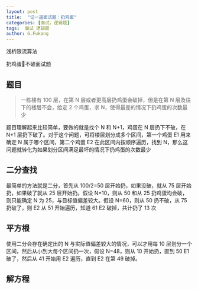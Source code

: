 ```yaml
---
layout: post
title:  "记一道面试题：扔鸡蛋"
categories: [面试，逻辑题]
tags:  面试 逻辑题
author: G.Fukang
---
```

浅析限流算法

扔鸡蛋🥚不破面试题

## 题目

>一栋楼有 100 层，在第 N 层或者更高层扔鸡蛋会破掉，但是在第 N 层及往下的楼层不会，给定 2 个鸡蛋，求 N，使得最差的情况下扔鸡蛋的次数最少

题目理解起来比较简单，要做的就是找个 N 和 N+1，鸡蛋在 N 层扔下不破，在 N+1 层扔下破了。对于这个问题，可将楼层划分成多个区间，第一个鸡蛋 E1 用来确定 N 属于哪个区间，第二个鸡蛋 E2 在此区间内按顺序遍历，找到 N，那么这问题就转化为如果划分区间满足最坏的情况下扔鸡蛋的次数最少

## 二分查找

最简单的方法就是二分，首先从 100/2=50 层开始扔，如果没破，就从 75 层开始扔，如果破了就从 25 层开始扔。假设 N=10，则从 50 和从 25 扔鸡蛋均会破，则只能确定 N 为 25，与目标值偏差较大。假设 N=60，则从 50 扔不破，从 75 扔破了，则 E2 从 51 开始遍历，知道 61 E2 破掉，共计扔了 13 次

## 平方根

使用二分会存在确定出的 N 与实际值偏差较大的情况，可以才用每 10 层划分一个区间，然后从小到大每个区间扔一次，假设 N=48，则从 10 开始扔，直到 50 E1 破了，然后从 41 开始用 E2 遍历，直到 E2 在第 49 破掉。

## 解方程

